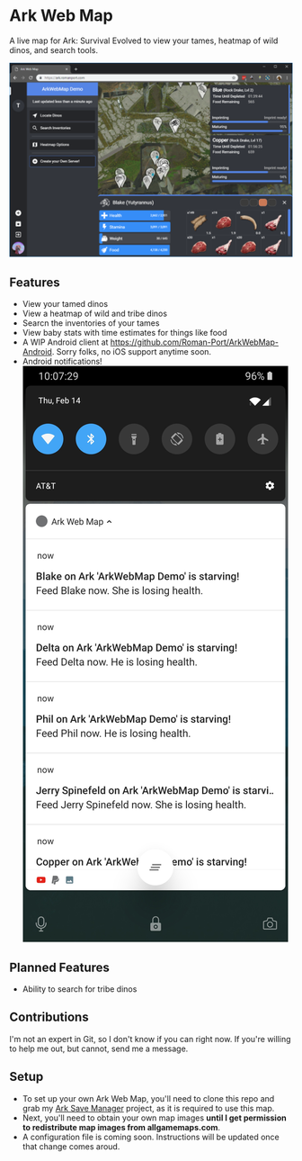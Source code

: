 # Ark Web Map
A live map for Ark: Survival Evolved to view your tames, heatmap of wild dinos, and search tools. 

![Screenshot of main web interface](web_screenshot.jpg)

## Features
* View your tamed dinos
* View a heatmap of wild and tribe dinos
* Searcn the inventories of your tames
* View baby stats with time estimates for things like food
* A WIP Android client at https://github.com/Roman-Port/ArkWebMap-Android. Sorry folks, no iOS support anytime soon.
* Android notifications! 
![Screenshot of notifications](notification_screenshot.jpg)

## Planned Features
* Ability to search for tribe dinos

## Contributions
I'm not an expert in Git, so I don't know if you can right now. If you're willing to help me out, but cannot, send me a message.

## Setup
* To set up your own Ark Web Map, you'll need to clone this repo and grab my [Ark Save Manager](https://github.com/Roman-Port/Ark-Save-Manager) project, as it is required to use this map. 
* Next, you'll need to obtain your own map images __until I get permission to redistribute map images from allgamemaps.com__.
* A configuration file is coming soon. Instructions will be updated once that change comes aroud.